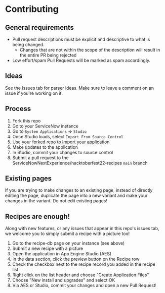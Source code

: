 # Contributing

## General requirements

- Pull request descriptions must be explicit and descriptive to what is being changed.
  - Changes that are not within the scope of the description will result in the entire PR being rejected
- Low effort/spam Pull Requests will be marked as spam accordingly.

## Ideas

See the Issues tab for parser ideas. Make sure to leave a comment on an issue if you're working on it.

## Process

1. Fork this repo
2. Go to your ServiceNow instance
3. Go to `System Applications` => `Studio`
4. Once Studio loads, select `Import From Source Control`
5. Use your forked repo to [Import your application](https://developer.servicenow.com/dev.do#!/learn/learning-plans/quebec/new_to_servicenow/app_store_learnv2_devenvironment_quebec_importing_an_application_from_source_control)
6. Make updates to the application
7. In Studio, commit your changes to source control
8. Submit a pull request to the ServiceNowNextExperience/hacktoberfest22-recipes
 `main` branch
 
## Existing pages

If you are trying to make changes to an existing page, instead of directly editing the page, duplicate the page into a new variant and make your changes in the variant. Do not edit existing pages!

## Recipes are enough!

Along with new features, or any issues that appear in this repo's issues tab, we welcome you to simply submit a recipe with a picture too!

1. Go to the recipe-db page on your instance (see above)
2. Submit a new recipe with a picture
3. Open the application in App Engine Studio (AES)
4. In the data section, click the preview button on the Recipe row
5. Check the checkbox next to the recipe record you added in the recipe list
6. Right click on the list header and choose "Create Application Files"
7. Choose "New install and upgrades" and select OK
8. Via AES or Studio, commit your changes and open a new Pull Request!
